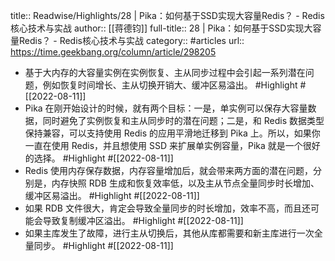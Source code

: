 title:: Readwise/Highlights/28 | Pika：如何基于SSD实现大容量Redis？ - Redis核心技术与实战
author:: [[蒋德钧]]
full-title:: 28 | Pika：如何基于SSD实现大容量Redis？ - Redis核心技术与实战
category:: #articles
url:: https://time.geekbang.org/column/article/298205
- 基于大内存的大容量实例在实例恢复、主从同步过程中会引起一系列潜在问题，例如恢复时间增长、主从切换开销大、缓冲区易溢出。 #Highlight #[[2022-08-11]]
- Pika 在刚开始设计的时候，就有两个目标：一是，单实例可以保存大容量数据，同时避免了实例恢复和主从同步时的潜在问题；二是，和 Redis 数据类型保持兼容，可以支持使用 Redis 的应用平滑地迁移到 Pika 上。所以，如果你一直在使用 Redis，并且想使用 SSD 来扩展单实例容量，Pika 就是一个很好的选择。 #Highlight #[[2022-08-11]]
- Redis 使用内存保存数据，内存容量增加后，就会带来两方面的潜在问题，分别是，内存快照 RDB 生成和恢复效率低，以及主从节点全量同步时长增加、缓冲区易溢出。 #Highlight #[[2022-08-11]]
- 如果 RDB 文件很大，肯定会导致全量同步的时长增加，效率不高，而且还可能会导致复制缓冲区溢出。 #Highlight #[[2022-08-11]]
- 如果主库发生了故障，进行主从切换后，其他从库都需要和新主库进行一次全量同步。 #Highlight #[[2022-08-11]]